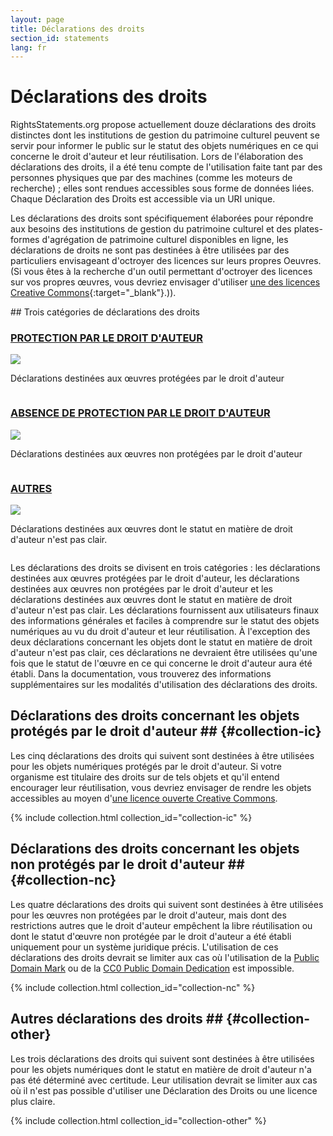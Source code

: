 ```yaml
---
layout: page
title: Déclarations des droits
section_id: statements
lang: fr
---
```


# Déclarations des droits

RightsStatements.org propose actuellement douze déclarations des droits distinctes dont les institutions de gestion du patrimoine culturel peuvent se servir pour informer le public sur le statut des objets numériques en ce qui concerne le droit d'auteur et leur réutilisation. Lors de l'élaboration des déclarations des droits, il a été tenu compte de l'utilisation faite tant par des personnes physiques que par des machines (comme les moteurs de recherche) ; elles sont rendues accessibles sous forme de données liées. Chaque Déclaration des Droits est accessible via un URI unique.

Les déclarations des droits sont spécifiquement élaborées pour répondre aux besoins des institutions de gestion du patrimoine culturel et des plates-formes d'agrégation de patrimoine culturel disponibles en ligne, les déclarations de droits ne sont pas destinées à être utilisées par des particuliers envisageant d'octroyer des licences sur leurs propres Oeuvres. (Si vous êtes à la recherche d'un outil permettant d'octroyer des licences sur vos propres œuvres, vous devriez envisager d'utiliser [une des licences Creative Commons](https://creativecommons.org/licenses/){:target="_blank"}.)). 

<div class="box">
## Trois catégories de déclarations des droits

<div class="row" markdown="0">
  <div class="medium-4 columns">
    <div class="statements-category-teaser">
      <a href="#collection-ic"><h3>PROTECTION PAR LE DROIT D'AUTEUR</h3></a>
      <a href="#collection-ic">
        <img src="{{ site.url }}{{ site.baseurl }}/files/icons/InC.Icon-Only.dark.svg" />
      </a>
      <p>Déclarations destinées aux œuvres protégées par le droit d'auteur</p>
    </div>
  </div>
  <div class="medium-4 columns">
    <div class="statements-category-teaser">
      <a href="#collection-nc"><h3>ABSENCE DE PROTECTION PAR LE DROIT D'AUTEUR</h3></a>
      <a href="#collection-nc">
        <img src="{{ site.url }}{{ site.baseurl }}/files/icons/NoC.Icon-Only.dark.svg" />
      </a>
      <p>Déclarations destinées aux œuvres non protégées par le droit d'auteur</p>
    </div>
  </div>
  <div class="medium-4 columns">
    <div class="statements-category-teaser">
      <a href="#collection-other"><h3>AUTRES</h3></a>
      <a href="#collection-other">
        <img src="{{ site.url }}{{ site.baseurl }}/files/icons/Other.Icon-Only.dark.svg" />
      </a>
      <p>Déclarations destinées aux œuvres dont le statut en matière de droit d'auteur n'est pas clair.</p>
    </div>
  </div>
</div>
<div>
  <p>Les déclarations des droits se divisent en trois catégories : les déclarations destinées aux œuvres protégées par le droit d'auteur, les déclarations destinées aux œuvres non protégées par le droit d'auteur et les déclarations destinées aux œuvres dont le statut en matière de droit d'auteur n'est pas clair. Les déclarations fournissent aux utilisateurs finaux des informations générales et faciles à comprendre sur le statut des objets numériques au vu du droit d'auteur et leur réutilisation. À l'exception des deux déclarations concernant les objets dont le statut en matière de droit d'auteur n'est pas clair, ces déclarations ne devraient être utilisées qu'une fois que le statut de l'œuvre en ce qui concerne le droit d'auteur aura été établi. Dans la documentation, vous trouverez des informations supplémentaires sur les modalités d'utilisation des déclarations des droits.
</p>
</div>

</div>

## Déclarations des droits concernant les objets protégés par le droit d'auteur ## {#collection-ic}

Les cinq déclarations des droits qui suivent sont destinées à être utilisées pour les objets numériques protégés par le droit d'auteur. Si votre organisme est titulaire des droits sur de tels objets et qu'il entend encourager leur réutilisation, vous devriez envisager de rendre les objets accessibles au moyen d'[une licence ouverte Creative Commons](https://creativecommons.org/licenses/).

{% include collection.html collection_id="collection-ic" %}

## Déclarations des droits concernant les objets non protégés par le droit d'auteur ## {#collection-nc}

Les quatre déclarations des droits qui suivent sont destinées à être utilisées pour les œuvres non protégées par le droit d'auteur, mais dont des restrictions autres que le droit d'auteur empêchent la libre réutilisation ou dont le statut d'œuvre non protégée par le droit d'auteur a été établi uniquement pour un système juridique précis. L'utilisation de ces déclarations des droits devrait se limiter aux cas où l'utilisation de la [Public Domain Mark](https://creativecommons.org/publicdomain/mark/1.0/) ou de la [CC0 Public Domain Dedication](https://creativecommons.org/publicdomain/zero/1.0/) est impossible.

{% include collection.html collection_id="collection-nc" %}

## Autres déclarations des droits ## {#collection-other}

Les trois déclarations des droits qui suivent sont destinées à être utilisées pour les objets numériques dont le statut en matière de droit d'auteur n'a pas été déterminé avec certitude. Leur utilisation devrait se limiter aux cas où il n'est pas possible d'utiliser une Déclaration des Droits ou une licence plus claire.

{% include collection.html collection_id="collection-other" %}

